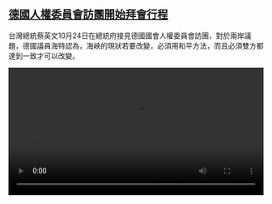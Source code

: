 <!--1666601224000-->
[德國人權委員會訪團開始拜會行程](https://www.dw.com/zh/%E5%BE%B7%E5%9C%8B%E4%BA%BA%E6%AC%8A%E5%A7%94%E5%93%A1%E6%9C%83%E8%A8%AA%E5%9C%98%E9%96%8B%E5%A7%8B%E6%8B%9C%E6%9C%83%E8%A1%8C%E7%A8%8B/a-63536475)
------

<p>台灣總統蔡英文10月24日在總統府接見德國國會人權委員會訪團，對於兩岸議題，德國議員海特認為，海峽的現狀若要改變，必須用和平方法，而且必須雙方都達到一致才可以改變。</small></p><video src="https://tvdownloaddw-a.akamaihd.net/dwtv_video/flv/vdt_zh/2022/bchi221024_001_77pe_221024_germany1024_01r_AVC_480x270.mp4" controls style="width:100%"></video>
